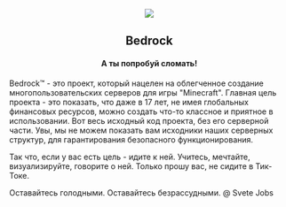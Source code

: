 <p align="center">
    <img src="https://cw8eyg.am.files.1drv.com/y4m-M_r3Jg2_VaTjdFZMfR0BvgSPpmi2fAu4w9MhoJ_9LhFN8Nh5wcKX8-p2TFmLKtgQQB5a0wMw-F1Iro-AS8yCVZRK-UAip9goxbdEubOQMlRfovue90nyiF8TEUS4LLY-GjZRm3olbwiOPd29r6eLeKzuWd_Plb2m2uAW9Og_KTybaVIQGDU7of8SZIzZ4GZY1uPAuxB7uC1GTDD2qe3mA?width=300&height=300&cropmode=none">
</p>

<h2 align="center">
    Bedrock
</h2>

<h4 align="center">
    А ты попробуй сломать!
</h4>




Bedrock™ - это проект, который нацелен на облегченное создание многопользовательских серверов для игры "Minecraft". Главная цель проекта - это показать, что даже в 17 лет, не имея глобальных финансовых ресурсов, можно создать что-то классное и приятное в использовании. Вот весь исходный код проекта, без его серверной части. Увы, мы не можем показать вам исходники наших серверных структур, для гарантирования безопасного функционирования.

Так что, если у вас есть цель - идите к ней. Учитесь, мечтайте, визуализируйте, говорите о ней. Только прошу вас, не сидите в Тик-Токе.

Оставайтесь голодными. Оставайтесь безрассудными. @ Svete Jobs
